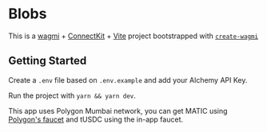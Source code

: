 # Blobs

This is a [wagmi](https://wagmi.sh) + [ConnectKit](https://docs.family.co/connectkit) + [Vite](https://vitejs.dev/) project bootstrapped with [`create-wagmi`](https://github.com/wagmi-dev/wagmi/tree/main/packages/create-wagmi)

## Getting Started

Create a `.env` file based on `.env.example` and add your Alchemy API Key.

Run the project with `yarn && yarn dev`.

This app uses Polygon Mumbai network, you can get MATIC using [Polygon's faucet](https://faucet.polygon.technology/) and tUSDC using the in-app faucet.
